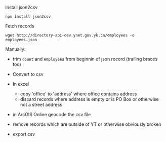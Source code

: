 Install json2csv

    npm install json2csv

Fetch records

    wget http://directory-api-dev.ynet.gov.yk.ca/employees -o employees.json


Manually:

 - trim `count` and `employees` from beginnin of json record (trailing braces too)
- Convert to csv
- In excel
    - copy 'office' to 'address' where office contains address
    - discard records where address is empty or is PO Box or otherwise not a street address
    
- in ArcGIS Online geocode the csv file
- remove records which are outside of YT or otherwise obviously broken
- export csv

